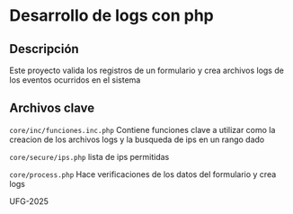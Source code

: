 # Desarrollo de logs con php

## Descripción

Este proyecto valida los registros de un formulario y crea archivos logs de los eventos ocurridos en el sistema

## Archivos clave

`core/inc/funciones.inc.php` Contiene funciones clave a utilizar como la creacion de los archivos logs y la busqueda de ips en un rango dado

`core/secure/ips.php` lista de ips permitidas

`core/process.php` Hace verificaciones de los datos del formulario y crea logs

UFG-2025